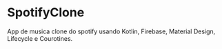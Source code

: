 # SpotifyClone
App de musica clone do spotify usando Kotlin, Firebase, Material Design, Lifecycle e Courotines.
